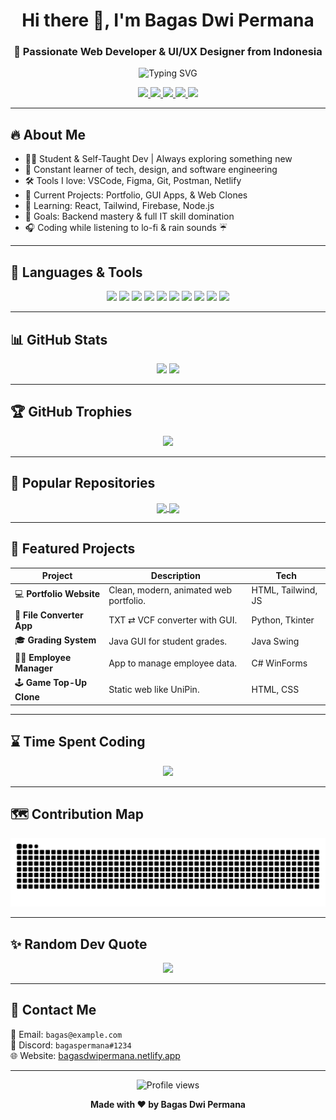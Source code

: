 <!-- TITLE -->
<h1 align="center">Hi there 👋, I'm Bagas Dwi Permana</h1>
<h3 align="center">🚀 Passionate Web Developer & UI/UX Designer from Indonesia</h3>

<!-- TYPING ANIMATION -->
<p align="center">
  <img src="https://readme-typing-svg.demolab.com?font=Fira+Code&size=22&pause=1000&color=00F7FF&center=true&vCenter=true&width=600&lines=Crafting+modern+web+experiences;Loves+coding+%26+design;Building+cool+apps+with+Java%2C+C%23%2C+Python;Always+exploring+new+tech+stack" alt="Typing SVG" />
</p>

<!-- SOCIAL BADGES -->
<p align="center">
  <a href="https://instagram.com/bagassdwipermanaa" target="_blank">
    <img src="https://img.shields.io/badge/Instagram-E4405F?style=for-the-badge&logo=instagram&logoColor=white"/>
  </a>
  <a href="https://www.linkedin.com/in/bagas-dwi-permana/" target="_blank">
    <img src="https://img.shields.io/badge/LinkedIn-0077B5?style=for-the-badge&logo=linkedin&logoColor=white"/>
  </a>
  <a href="https://bagasdwipermana.netlify.app" target="_blank">
    <img src="https://img.shields.io/badge/Website-Visit-blue?style=for-the-badge&logo=google-chrome&logoColor=white"/>
  </a>
  <a href="mailto:bagastelkomschool@gmail.com">
    <img src="https://img.shields.io/badge/Email-bagastelkomschool@gmail.com.com-D14836?style=for-the-badge&logo=gmail&logoColor=white" />
  </a>
<a href="https://discord.com/users/zasazszazsa">
  <img src="https://img.shields.io/badge/Discord-zasazszazsa-5865F2?style=for-the-badge&logo=discord&logoColor=white"/>
</a>
</p>

---

## 🔥 About Me
- 👨‍🎓 Student & Self-Taught Dev | Always exploring something new
- 🧠 Constant learner of tech, design, and software engineering
- 🛠️ Tools I love: VSCode, Figma, Git, Postman, Netlify
- 🧩 Current Projects: Portfolio, GUI Apps, & Web Clones
- 👀 Learning: React, Tailwind, Firebase, Node.js
- 📌 Goals: Backend mastery & full IT skill domination
- 🎧 Coding while listening to lo-fi & rain sounds ☔

---

## 🧰 Languages & Tools
<p align="center">
  <img src="https://cdn.jsdelivr.net/gh/devicons/devicon/icons/html5/html5-original.svg" width="40"/>
  <img src="https://cdn.jsdelivr.net/gh/devicons/devicon/icons/css3/css3-original.svg" width="40"/>
  <img src="https://cdn.jsdelivr.net/gh/devicons/devicon/icons/javascript/javascript-original.svg" width="40"/>
  <img src="https://cdn.jsdelivr.net/gh/devicons/devicon/icons/java/java-original.svg" width="40"/>
  <img src="https://cdn.jsdelivr.net/gh/devicons/devicon/icons/csharp/csharp-original.svg" width="40"/>
  <img src="https://cdn.jsdelivr.net/gh/devicons/devicon/icons/python/python-original.svg" width="40"/>
  <img src="https://cdn.jsdelivr.net/gh/devicons/devicon/icons/react/react-original.svg" width="40"/>
  <img src="https://cdn.jsdelivr.net/gh/devicons/devicon/icons/tailwindcss/tailwindcss-plain.svg" width="40"/>
  <img src="https://cdn.jsdelivr.net/gh/devicons/devicon/icons/firebase/firebase-plain.svg" width="40"/>
  <img src="https://cdn.jsdelivr.net/gh/devicons/devicon/icons/mysql/mysql-original.svg" width="40"/>
</p>

---

## 📊 GitHub Stats
<p align="center">
  <img src="https://github-readme-stats.vercel.app/api?username=bagassdwipermanaa&show_icons=true&theme=tokyonight&hide_border=true&count_private=true" width="48%"/>
  <img src="https://github-readme-streak-stats.herokuapp.com/?user=bagassdwipermanaa&theme=tokyonight&hide_border=true" width="48%"/>
</p>

---

## 🏆 GitHub Trophies
<p align="center">
  <img src="https://github-profile-trophy.vercel.app/?username=bagassdwipermanaa&theme=tokyonight&no-frame=true&column=6&margin-w=10"/>
</p>

---

## 📌 Popular Repositories
<p align="center">
  <a href="https://github.com/bagassdwipermanaa/portfolio">
    <img align="center" src="https://github-readme-stats.vercel.app/api/pin/?username=bagassdwipermanaa&repo=portfolio&theme=tokyonight" />
  </a>
  <a href="https://github.com/bagassdwipermanaa/file-converter">
    <img align="center" src="https://github-readme-stats.vercel.app/api/pin/?username=bagassdwipermanaa&repo=file-converter&theme=tokyonight" />
  </a>
</p>

---

## 📂 Featured Projects

| Project | Description | Tech |
|--------|-------------|------|
| 💻 **Portfolio Website** | Clean, modern, animated web portfolio. | HTML, Tailwind, JS |
| 📂 **File Converter App** | TXT ⇄ VCF converter with GUI. | Python, Tkinter |
| 🎓 **Grading System** | Java GUI for student grades. | Java Swing |
| 👨‍💼 **Employee Manager** | App to manage employee data. | C# WinForms |
| 🕹️ **Game Top-Up Clone** | Static web like UniPin. | HTML, CSS |

---

## ⌛ Time Spent Coding
<!-- Wakatime -->
<p align="center">
  <img src="https://github-readme-stats.vercel.app/api/wakatime?username=bagassdwipermanaa&layout=compact&theme=tokyonight"/>
</p>

---

## 🗺️ Contribution Map
<p align="center">
  <img src="https://github.com/bagassdwipermanaa/bagassdwipermanaa/raw/output/github-contribution-grid-snake.svg" alt="snake"/>
</p>

---

## ✨ Random Dev Quote
<p align="center">
  <img src="https://quotes-github-readme.vercel.app/api?type=horizontal&theme=radical"/>
</p>

---

## 💬 Contact Me

📩 Email: `bagas@example.com`  
💬 Discord: `bagaspermana#1234`  
🌐 Website: [bagasdwipermana.netlify.app](https://bagasdwipermana.netlify.app)  

---

<p align="center">
  <img src="https://komarev.com/ghpvc/?username=bagassdwipermanaa&label=Profile%20Views&color=brightgreen&style=flat-square" alt="Profile views" />
</p>

<p align="center">
  <b>Made with ❤️ by Bagas Dwi Permana</b>
</p>
